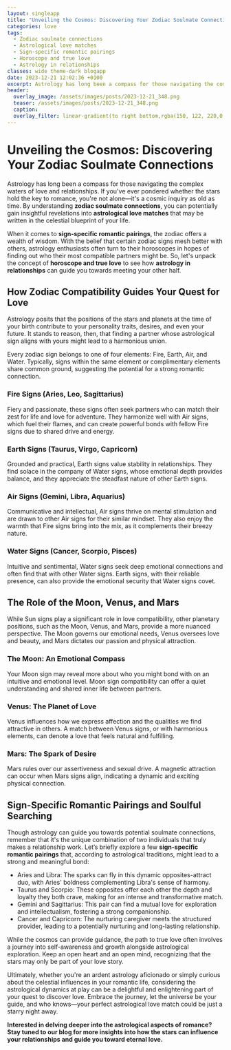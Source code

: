 ```yaml
---
layout: singleapp
title: "Unveiling the Cosmos: Discovering Your Zodiac Soulmate Connections"
categories: love
tags:
  - Zodiac soulmate connections
  - Astrological love matches
  - Sign-specific romantic pairings
  - Horoscope and true love
  - Astrology in relationships
classes: wide theme-dark blogapp
date: 2023-12-21 12:02:36 +0100
excerpt: Astrology has long been a compass for those navigating the complex waters of love and relationships.
header:
  overlay_image: /assets/images/posts/2023-12-21_348.png
  teaser: /assets/images/posts/2023-12-21_348.png
  caption: 
  overlay_filter: linear-gradient(to right bottom,rgba(150, 122, 220,0.8), rgba(255,245,208,0.5))
---
```

# Unveiling the Cosmos: Discovering Your Zodiac Soulmate Connections

Astrology has long been a compass for those navigating the complex waters of love and relationships. If you've ever pondered whether the stars hold the key to romance, you're not alone—it's a cosmic inquiry as old as time. By understanding **zodiac soulmate connections**, you can potentially gain insightful revelations into **astrological love matches** that may be written in the celestial blueprint of your life.

When it comes to **sign-specific romantic pairings**, the zodiac offers a wealth of wisdom. With the belief that certain zodiac signs mesh better with others, astrology enthusiasts often turn to their horoscopes in hopes of finding out who their most compatible partners might be. So, let's unpack the concept of **horoscope and true love** to see how **astrology in relationships** can guide you towards meeting your other half.

## How Zodiac Compatibility Guides Your Quest for Love

Astrology posits that the positions of the stars and planets at the time of your birth contribute to your personality traits, desires, and even your future. It stands to reason, then, that finding a partner whose astrological sign aligns with yours might lead to a harmonious union.

Every zodiac sign belongs to one of four elements: Fire, Earth, Air, and Water. Typically, signs within the same element or complimentary elements share common ground, suggesting the potential for a strong romantic connection.

### Fire Signs (Aries, Leo, Sagittarius)
Fiery and passionate, these signs often seek partners who can match their zest for life and love for adventure. They harmonize well with Air signs, which fuel their flames, and can create powerful bonds with fellow Fire signs due to shared drive and energy.

### Earth Signs (Taurus, Virgo, Capricorn)
Grounded and practical, Earth signs value stability in relationships. They find solace in the company of Water signs, whose emotional depth provides balance, and they appreciate the steadfast nature of other Earth signs.

### Air Signs (Gemini, Libra, Aquarius)
Communicative and intellectual, Air signs thrive on mental stimulation and are drawn to other Air signs for their similar mindset. They also enjoy the warmth that Fire signs bring into the mix, as it complements their breezy nature.

### Water Signs (Cancer, Scorpio, Pisces)
Intuitive and sentimental, Water signs seek deep emotional connections and often find that with other Water signs. Earth signs, with their reliable presence, can also provide the emotional security that Water signs covet.

## The Role of the Moon, Venus, and Mars

While Sun signs play a significant role in love compatibility, other planetary positions, such as the Moon, Venus, and Mars, provide a more nuanced perspective. The Moon governs our emotional needs, Venus oversees love and beauty, and Mars dictates our passion and physical attraction.

### The Moon: An Emotional Compass
Your Moon sign may reveal more about who you might bond with on an intuitive and emotional level. Moon sign compatibility can offer a quiet understanding and shared inner life between partners.

### Venus: The Planet of Love
Venus influences how we express affection and the qualities we find attractive in others. A match between Venus signs, or with harmonious elements, can denote a love that feels natural and fulfilling.

### Mars: The Spark of Desire
Mars rules over our assertiveness and sexual drive. A magnetic attraction can occur when Mars signs align, indicating a dynamic and exciting physical connection.

## Sign-Specific Romantic Pairings and Soulful Searching

Though astrology can guide you towards potential soulmate connections, remember that it's the unique combination of two individuals that truly makes a relationship work. Let’s briefly explore a few **sign-specific romantic pairings** that, according to astrological traditions, might lead to a strong and meaningful bond:

- Aries and Libra: The sparks can fly in this dynamic opposites-attract duo, with Aries' boldness complementing Libra's sense of harmony.
- Taurus and Scorpio: These opposites offer each other the depth and loyalty they both crave, making for an intense and transformative match.
- Gemini and Sagittarius: This pair can find a mutual love for exploration and intellectualism, fostering a strong companionship.
- Cancer and Capricorn: The nurturing caregiver meets the structured provider, leading to a potentially nurturing and long-lasting relationship.

While the cosmos can provide guidance, the path to true love often involves a journey into self-awareness and growth alongside astrological exploration. Keep an open heart and an open mind, recognizing that the stars may only be part of your love story.

Ultimately, whether you're an ardent astrology aficionado or simply curious about the celestial influences in your romantic life, considering the astrological dynamics at play can be a delightful and enlightening part of your quest to discover love. Embrace the journey, let the universe be your guide, and who knows—your perfect astrological love match could be just a starry night away.

**Interested in delving deeper into the astrological aspects of romance? Stay tuned to our blog for more insights into how the stars can influence your relationships and guide you toward eternal love.**